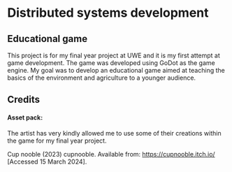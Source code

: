 # Distributed systems development
## Educational game

This project is for my final year project at UWE and it is my first attempt at game development. The game was developed using GoDot as the game engine. My goal was to develop an educational game aimed at teaching the basics of the environment and agriculture to a younger audience.


## Credits

#### Asset pack:
The artist has very kindly allowed me to use some of their creations within the game for my final year project.

Cup nooble (2023) cupnooble. Available from: https://cupnooble.itch.io/ [Accessed 15 March 2024].
